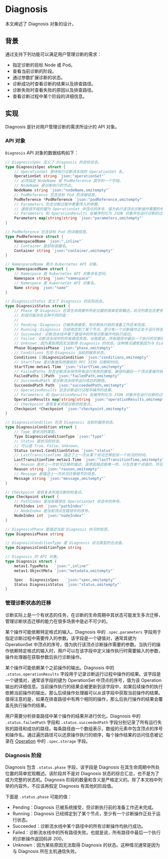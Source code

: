 # Diagnosis

本文阐述了 Diagnosis 对象的设计。

## 背景

通过支持下列功能可以满足用户管理诊断的需求：

* 指定诊断的目标 Node 或 Pod。
* 查看当前诊断的阶段。
* 通过参数扩展诊断的状态。
* 诊断成功时查看诊断的结果以及排查路径。
* 诊断失败时查看失败的原因以及排查路径。
* 查看诊断过程中某个阶段的详细信息。

## 实现

Diagnosis 是针对用户管理诊断的需求所设计的 API 对象。

### API 对象

`Diagnosis` API 对象的数据结构如下：

```go
// DiagnosisSpec 定义了 Diagnosis 的目标状态。
type DiagnosisSpec struct {
    // OperationSet 是待执行诊断流水线的 OperationSet 名。
    OperationSet string `json:"operationSet"`
    // 必须指定 NodeName 或 PodReference 其中的一个字段。
    // NodeName 是诊断执行的节点。
    NodeName string `json:"nodeName,omitempty"`
    // PodReference 包含目标 Pod 的详细信息。
    PodReference *PodReference `json:"podReference,omitempty"`
    // Parameters 包含诊断过程中需要传入的参数。
    // 通常该字段的键为 OperationSet 中顶点的序号，值为执行该顶点诊断操作需要的参数。
    // Parameters 和 OperationResults 会被序列化为 JSON 对象并在运行诊断的过程中发送给故障处理器。
    Parameters map[string]string `json:"parameters,omitempty"`
}

// PodReference 包含目标 Pod 的详细信息。
type PodReference struct {
    NamespacedName `json:",inline"`
    // Container 是目标容器名。
    Container string `json:"container,omitempty"`
}

// NamespacedName 表示 Kubernetes API 对象。
type NamespacedName struct {
    // Namespace 是 Kubernetes API 对象命名空间。
    Namespace string `json:"namespace"`
    // Namespace 是 Kubernetes API 对象名。
    Name string `json:"name"`
}

// DiagnosisStatus 定义了 Diagnosis 的实际状态。
type DiagnosisStatus struct {
    // Phase 是 Diagnosis 在其生命周期中所处位置的简单宏观概述。状况列表包含更多关于 Diagnosis 状态的信息。
    // 阶段可能存在五种不同的值：
    //
    // Pending：Diagnosis 已被系统接受，但诊断执行前的准备工作还未完成。
    // Running：Diagnosis 已经绑定到了某个节点，至少有一个诊断操作正处于运行状态。
    // Succeeded：诊断流水线中某个路径中的所有诊断操作均执行成功。
    // Failed：诊断流水线中的所有路径失败。也就是说，所有路径中最后一个执行的诊断操作返回码非 200。
    // Unknown：因为某些原因无法取得 Diagnosis 的状态。这种情况通常是因为与 Diagnosis 所在主机通信失败。
    Phase DiagnosisPhase `json:"phase,omitempty"`
    // Conditions 包含 Diagnosis 当前的服务状态。
    Conditions []DiagnosisCondition `json:"conditions,omitempty"`
    // StartTime 是对象被系统接收的 RFC 3339 日期和时间。
    StartTime metav1.Time `json:"startTime,omitempty"`
    // FailedPaths 包含诊断流水线中所有运行失败的路径。路径的最后一个顶点是操作执行失败的顶点。
    FailedPaths []Path `json:"failedPath,omitempty"`
    // SucceededPath 是诊断流水线中运行成功的路径。
    SucceededPath Path `json:"succeededPath,omitempty"`
    // OperationResults 包含诊断运行过程中操作的结果。
    // Parameters 和 OperationResults 会被序列化为 JSON 对象并在运行诊断的过程中发送给故障处理器。
    OperationResults map[string]string `json:"operationResults,omitempty"`
    // Checkpoint 是恢复未完成诊断的检查点。
    Checkpoint *Checkpoint `json:"checkpoint,omitempty"`
}

// DiagnosisCondition 包含 Diagnosis 当前的服务状态。
type DiagnosisCondition struct {
    // Type 是状况的类型。
    Type DiagnosisConditionType `json:"type"`
    // Status 是状况的状态。
    // 可以是 True、False、Unknown。
    Status corev1.ConditionStatus `json:"status"`
    // LastTransitionTime 描述了上一次从某个状况迁移到另一个状况的时间。
    LastTransitionTime metav1.Time `json:"lastTransitionTime,omitempty"`
    // Reason 是对上一次状况迁移的描述，该原因描述是唯一的、只包含单个词语的、符合驼峰命名法的。
    Reason string `json:"reason,omitempty"`
    // Message 是描述上一次状况迁移细节的信息。
    Message string `json:"message,omitempty"`
}

// Checkpoint 是恢复未完成诊断的检查点。
type Checkpoint struct {
    // PathIndex 是当前路径在 OperationSet 状态中的序号。
    PathIndex int `json:"pathIndex"`
    // NodeIndex 是当前顶点在路径中的序号。
    NodeIndex int `json:"nodeIndex"`
}

// DiagnosisPhase 是描述当前 Diagnosis 状况的标签。
type DiagnosisPhase string

// DiagnosisConditionType 是 Diagnosis 状况类型的合法值。
type DiagnosisConditionType string

// Diagnosis 的 API 对象。
type Diagnosis struct {
    metav1.TypeMeta   `json:",inline"`
    metav1.ObjectMeta `json:"metadata,omitempty"`

    Spec   DiagnosisSpec   `json:"spec,omitempty"`
    Status DiagnosisStatus `json:"status,omitempty"`
}
```

### 管理诊断状态的迁移

诊断实际上是一个有状态的任务，在诊断的生命周期中其状态可能发生多次迁移，管理诊断状态迁移的能力在很多场景中是必不可少的。

某个操作可能依赖特定格式的输入。Diagnosis 中的 `.spec.parameters` 字段用于指定诊断过程中需要传入的参数。该字段是一个键值对，通常其键为 OperationSet 中顶点的序号，值为执行该顶点诊断操作需要的参数。当执行的操作依赖特定格式的输入时，用户可以在该字段中定义操作执行时需要输入的参数，操作处理器在获取参数后执行诊断操作。

某个操作可能依赖某个之前操作的输出。Diagnosis 中的 `.status.operationResults` 字段用于记录诊断运行过程中操作的结果。该字段是一个键值对，通常该字段的键为 OperationSet 中顶点的序号，值为该 Operation 输出的详细信息。当前操作执行的结果会被更新到该字段中，如果后续操作的执行依赖当前操作的输出，那么后续操作处理器可以从该字段中获取当前操作的结果。值得注意的是，如果在排查路径中有两个相同的操作，那么后执行操作的结果会覆盖先执行操作的结果。

用户需要分析排查路径中某个操作的结果并进行优化。Diagnosis 中的 `.status.failedPath` 字段和 `.status.succeededPath` 字段分别记录了所有运行失败的路径和成功的路径。每条路径由一个数组表示，数组的元素中包含顶点的序号和操作名。通过遍历路径可以还原操作执行的顺序，每个操作结果的访问信息被记录在 [Operation](./graph-based-pipeline.md) 中的 `.spec.storage` 字段。

### Diagnosis 阶段

Diagnosis 包含 `.status.phase` 字段，该字段是 Diagnosis 在其生命周期中所处位置的简单宏观概述。该阶段并不是对 Diagnosis 状态的综合汇总，也不是为了成为完整的状态机。Diagnosis 阶段的数量和含义是严格定义的。除了本文档中列举的内容外，不应该再假定 Diagnosis 有其他的阶段值。

下面是 `.status.phase` 可能的值：

* Pending：Diagnosis 已被系统接受，但诊断执行前的准备工作还未完成。
* Running：Diagnosis 已经绑定到了某个节点，至少有一个诊断操作正处于运行状态。
* Succeeded：诊断流水线中某个路径中的所有诊断操作均执行成功。
* Failed：诊断流水线中的所有路径失败。也就是说，所有路径中最后一个执行的诊断操作返回码非 200。
* Unknown：因为某些原因无法取得 Diagnosis 的状态。这种情况通常是因为与 Diagnosis 所在主机通信失败。
